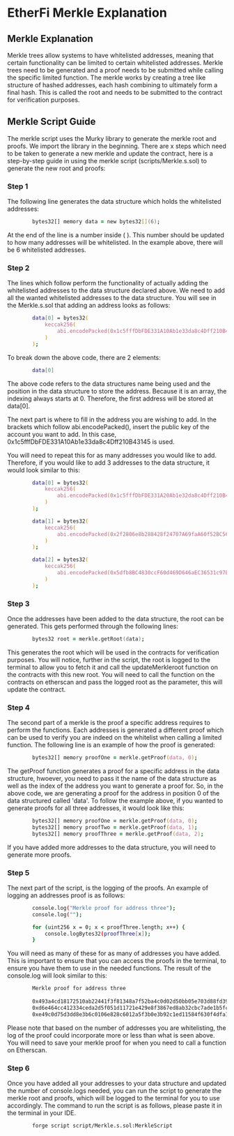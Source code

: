 # EtherFi Merkle Explanation

## Merkle Explanation

Merkle trees allow systems to have whitelisted addresses, meaning that certain functionality can be limited to certain whitelisted addresses. Merkle trees need to be generated and a proof needs to be submitted while calling the specific limited function. The merkle works by creating a tree like structure of hashed addresses, each hash combining to ultimately form a final hash. This is called the root and needs to be submitted to the contract for verification purposes. 

## Merkle Script Guide

The merkle script uses the Murky library to generate the merkle root and proofs. We import the library in the beginning. There are x steps which need to be taken to generate a new merkle and update the contract, here is a step-by-step guide in using the merkle script (scripts/Merkle.s.sol) to generate the new root and proofs:

### Step 1

The following line generates the data structure which holds the whitelisted addresses:

```zsh
        bytes32[] memory data = new bytes32[](6);
```

At the end of the line is a number inside ( ). This number should be updated to how many addresses will be whitelisted. In the example above, there will be 6 whitelisted addresses.

### Step 2

The lines which follow perform the functionality of actually adding the whitelisted addresses to the data structure declared above. We need to add all the wanted whitelisted addresses to the data structure. You will see in the Merkle.s.sol that adding an address looks as follows:

```zsh
        data[0] = bytes32(
            keccak256(
                abi.encodePacked(0x1c5fffDbFDE331A10Ab1e33da8c4Dff210B43145)
            )
        );
```

To break down the above code, there are 2 elements: 

```zsh
        data[0]
```

The above code refers to the data structures name being used and the position in the data structure to store the address. Because it is an array, the indexing always starts at 0. Therefore, the first address will be stored at data[0].

The next part is where to fill in the address you are wishing to add. In the brackets which follow abi.encodePacked(), insert the public key of the account you want to add. In this case, 0x1c5fffDbFDE331A10Ab1e33da8c4Dff210B43145 is used.

You will need to repeat this for as many addresses you would like to add. Therefore, if you would like to add 3 addresses to the data structure, it would look similar to this:

```zsh
        data[0] = bytes32(
            keccak256(
                abi.encodePacked(0x1c5fffDbFDE331A20Ab1e32da8c4Dff210B43145)
            )
        );

        data[1] = bytes32(
            keccak256(
                abi.encodePacked(0x2f2806e8b288428f24707A69faA60f52BC565c17)
            )
        );

        data[2] = bytes32(
            keccak256(
                abi.encodePacked(0x5dfb8BC4830ccF60d469D646aEC36531c97B96b5)
            )
        );
```

### Step 3

Once the addresses have been added to the data structure, the root can be generated. This gets performed through the following lines:

```zsh
        bytes32 root = merkle.getRoot(data);
```

This generates the root which will be used in the contracts for verification purposes. You will notice, further in the script, the root is logged to the terminal to allow you to fetch it and call the updateMerkleroot function on the contracts with this new root. You will need to call the function on the contracts on etherscan and pass the logged root as the parameter, this will update the contract.

### Step 4

The second part of a merkle is the proof a specific address requires to perform the functions. Each addresses is generated a different proof which can be used to verify you are indeed on the whitelist when calling a limited function. The following line is an example of how the proof is generated:

```zsh
        bytes32[] memory proofOne = merkle.getProof(data, 0);
```

The getProof function generates a proof for a specific address in the data structure, hwoever, you need to pass it the name of the data structure as well as the index of the address you want to generate a proof for. So, in the above code, we are generating a proof for the address in position 0 of the data structured called 'data'. To follow the example above, if you wanted to generate proofs for all three addresses, it would look like this:

```zsh
        bytes32[] memory proofOne = merkle.getProof(data, 0);
        bytes32[] memory proofTwo = merkle.getProof(data, 1);
        bytes32[] memory proofThree = merkle.getProof(data, 2);
```

If you have added more addresses to the data structure, you will need to generate more proofs.

### Step 5

The next part of the script, is the logging of the proofs. An example of logging an addresses proof is as follows:

```zsh
        console.log("Merkle proof for address three");
        console.log("");

        for (uint256 x = 0; x < proofThree.length; x++) {
            console.logBytes32(proofThree[x]);
        }
```

You will need as many of these for as many of addresses you have added. This is important to ensure that you can access the proofs in the terminal, to ensure you have them to use in the needed functions. The result of the console.log will look similar to this:

```zsh
        Merkle proof for address three
  
        0x493a4cd18172510ab22441f3f81348a7f52ba4c0d02d50bb05e703d88fd3999c
        0xd6e464cc412334ceda2d5f051d11721e429e8f3867ed8ab32cbc7ade1b5fc5d1
        0xe49c0d75d3dd8e3b6c0106e828c6012a5f3b0e3b92c1ed11584f630f4dfa1fee
```

Please note that based on the number of addresses you are whitelisting, the log of the proof could incorporate more or less than what is seen above. You will need to save your merkle proof for when you need to call a function on Etherscan.

### Step 6

Once you have added all your addresses to your data structure and updated the number of console.logs needed, you can run the script to generate the merkle root and proofs, which will be logged to the terminal for you to use accordingly. The command to run the script is as follows, please paste it in the terminal in your IDE.

```zsh
        forge script script/Merkle.s.sol:MerkleScript
```